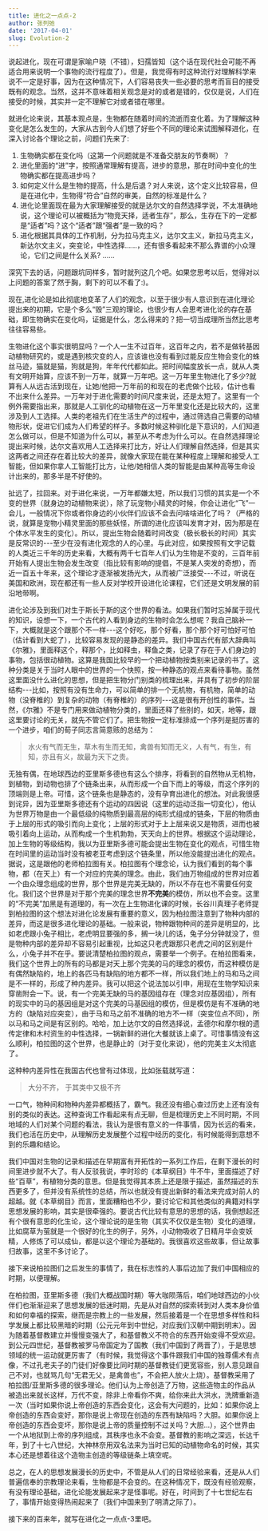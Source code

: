 ```yaml
---
title: 进化之一点点-2
author: 张列弛
date: '2017-04-01'
slug: Evolution-2
---
```


说起进化，现在可谓是家喻户晓（不错），妇孺皆知（这个话在现代社会可能不再适合用来说明一个事物的流行程度了）。但是，我觉得有时这种流行对理解科学来说不一定是好事，因为在这种情况下，人们容易丧失一些必要的思考而盲目的接受既有的观念。当然，这并不意味着相关观念是对的或者是错的，仅仅是说，人们在接受的时候，其实并一定不理解它对或者错在哪里。

就进化论来说，其基本观点是，生物都在随着时间的流逝而变化着。为了理解这种变化是怎么发生的，大家从古到今人们想了好些个不同的理论来试图解释进化，在深入讨论各个理论之前，问题们先来了:

1. 生物确实都在变化吗（这第一个问题就是不准备交朋友的节奏啊）？
2. 进化里面的“进”字，按照通常理解有提高，进步的意思，那在时间中变化的生物确实都在提高进步吗？
3. 如何定义什么是生物的提高，什么是后退？对人来说，这个定义比较容易，但是在进化中，生物得“符合”自然的审美，自然的标准是什么？
4. 进化论里面现在最为大家理解接受的就是达尔文的自然选择学说，不太准确地说，这个理论可以被概括为“物竞天择，适者生存”，那么，生存在下的一定都是“适者”吗？这个“适者”跟“强者”是一致的吗？
5. 进化根据其具体的工作机制，分为拉马克主义，达尔文主义，新拉马克主义，新达尔文主义，突变论，中性选择......，还有很多看起来不那么靠谱的小众理论，它们之间是什么关系?
......

深究下去的话，问题跟坑同样多，暂时就列这几个吧。如果您思考以后，觉得对以上问题的答案了然于胸，剩下的可以不看了:)。

现在,进化论是如此彻底地变革了人们的观念，以至于很少有人意识到在进化理论提出来的初期，它是个多么“毁”三观的理论，也很少有人会思考进化论的存在基础，即生物确实在变化吗，证据是什么，怎么得来的？把一切当成理所当然比思考往往容易些。

生物进化这个事实很明显吗？一个人一生不过百年，这百年之内，若不是做转基因动植物研究的，或是遇到核灾变的人，应该谁也没有看到过能反应生物会变化的蛛丝马迹，猫就是猫，狗就是狗，年年代代都如此。把时间幅度放长一点，就从人类有文明开始算，应该不到一万年，就算一万年吧。这一万年里生物进化了多少?就算有人从远古活到现在，让她/他把一万年前的和现在的老虎做个比较，估计也看不出来什么差异。一万年对于进化需要的时间尺度来说，还是太短了。这里有一个例外需要指出来，那就是人工驯化的动植物在这一万年里变化还是比较大的，这里涉及到人工选择。人类的老祖先们在生活生产的过程中，通过筛选自己需要的动植物形状，促进它们成为人们希望的样子。多数时候这种驯化是下意识的，人们知道怎么做可以，但是不知道为什么可以，甚至从不考虑为什么可以。在自然选择理论提出来时候，达尔文喜欢用人工选择来打比方，好让人们理解自然选择，但是其实这两者之间还存在着比较大的差异，就像大家现在能在某种程度上理解和接受人工智能，但如果你拿人工智能打比方，让他/她相信人类的智能是由某种高等生命设计出来的，那多半是不好使的。

扯远了，拉回来。对于进化来说，一万年都嫌太短，所以我们习惯的其实是一个不变的世界（就身边的动植物来说），除了玩宠物小精灵的时候，你会让进化“飞”一会儿，一般情况下你或者你身边的小伙伴们应该不会去问啥啥进化了吗？（严格的说，就算是宠物小精灵里面的那些妖怪，所谓的进化应该叫发育才对，因为那是在个体水平发生的变化）。所以，提出生物会随着时间改变（极长极长的时间）其实是反常识的---至少在没有进化观念的人的心里。与此对应，如果按照有文字记载的人类近三千年的历史来看，大概有两千七百年人们认为生物是不变的，三百年前开始有人提出生物会发生改变（指比较有影响的提倡，不是某人突发的奇想），而近一百五十年来，这个理论才逐渐被发扬光大，从而被广泛接受---不过，听说在美国和欧洲，现在都还有一些人反对学校开设进化论课程，它们还是文明发展的前沿地带啊。

进化论涉及到我们对生于斯长于斯的这个世界的看法。如果我们暂时忘掉属于现代的知识，设想一下，一个古代的人看到身边的生物时会怎么想呢？我自己脑补一下，大概就是这个跟那个不一样---这个好吃，那个好看，那个那个好可怕好可怕（估计看到大蛇了），比较容易发现的是静态的差异。我们中国古代有部大辞典叫《尔雅》，里面释这个，释那个，比如释虫，释鱼之类，记录了存在于人们身边的事物，包括很动植物。这算是我国比较早的一个把动植物按类别来记录的书了。这种分类是关于当时人眼中的世界的一个快照，按一种静态的观点来看待事物。虽然这里面没什么进化的思想，但是把生物分门别类的梳理出来，并具有了初步的阶层结构---比如，按照有没有生命力，可以简单的排一个无机物，有机物，简单的动物（没脊椎的）到复杂的动物（有脊椎的）的序列---这是很有开创性的事件。当然，《尔雅》不是专门用来做动植物分类的，里面还释了些别的，如天，地等，跟这里要讨论的无关，就先不管它们了。把生物按一定标准排成一个序列是挺厉害的一个进步，咱们的荀子同志言简意赅的总结为：

> 水火有气而无生，草木有生而无知，禽兽有知而无义，人有气，有生，有知，亦且有义，故最为天下之贵。

无独有偶，在地球西边的亚里斯多德也有这么个排序，将看到的自然物从无机物，到植物，到动物也排了个链条出来，从而形成一个自下而上的等级，而这个序列的顶端则是上帝。可惜，这个链条也是静态的，没有孕育出进化的想法。对此我很感到诧异，因为亚里斯多德还有个运动的四因说（这里的运动泛指一切变化），他认为世界万物是由一个最低级的纯物质到最高层的纯形式组成的链条，下层的物质由于上层的形式的吸引而向上变化；上层的形式对于上上层来说又是物质，进而也被吸引着向上运动，从而构成一个生机勃勃，天天向上的世界。根据这个运动理论，加上生物的等级结构，我以为亚里斯多德可能会提出生物在变化的观点，可惜生物在时间里的运动当时没有被老亚考虑到这个链条里，所以他没能提出进化的观点。据说，这是跟他的老师柏拉图有关。柏拉图有个理念论，认为我们看到的每个事物，都（在天上）有一个对应的完美的理念。由此，我们由万物组成的世界对应着一个由众理念组成的世界，那个世界是完美无缺的，所以不存在也不需要任何变化。我们这个世界是对于那个完美的理念世界**不完美**的模仿，所以也不会变。这里的“不完美”加黑是有道理的，有一次在上生物进化课的时候，长谷川真理子老师提到柏拉图的这个想法对进化论发展有重要的意义，因为柏拉图注意到了物种内部的差异，而这是很多进化理论的基础。一般来说，物种跟物种间的差异是明显的，比如老虎跟小兔子相比，老虎明显要强的多，搁一块儿的话，兔子分分钟就没了，但是物种内部的差异却不容易引起重视，比如这只老虎跟那只老虎之间的区别是什么，小兔子并不在乎。要说清楚柏拉图的观点，需要举一个例子。在柏拉图看来，我们这个世界上的所有的马都是对天上那个完美的马的理念的模仿，而这种模仿是有偶然缺陷的，地上的各匹马有缺陷的地方都不一样，所以我们地上的马和马之间是不一样的，形成了种内差异。我可以把这个说法加以引申，用现在生物学知识来穿凿附会一下。说，有一个完美无缺的马的基因组存在（理念对应基因组），所有的现实中的马的基因组是对这个完美的马基因组的模仿，但是模仿是有不准确的地方的（缺陷对应突变），由于马和马之前不准确的地方不一样（突变位点不同），所以马和马之间是有区别的。哈哈，加上达尔文的自然选择说，孟德尔和摩尔根的遗传定律和木村资生的中性选择，一锅新鲜的进化大餐就该上桌了。可惜事情没有这么顺利，柏拉图的这个世界，也是静止的（对于变化来说），他的完美主义太彻底了。

这种种内差异性在我国古代也曾有过体现，比如张载就写道：

> 大分不齐， 于其类中又极不齐

一口气，物种间和物种内差异都概括了，霸气。我还没有细心查过历史上还有没有别的类似的表达。这种查询工作看起来有点无聊，但是梳理历史上不同时期，不同地域的人们对某个问题的看法，我认为是很有意义的一件事情，因为长远的看来，我们也活在历史中，从理解历史发展整个过程中经历的变化，有时候能得到意想不到的乐趣和结论。

我们中国对生物的记录和描述在早期富有开拓性的一系列工作后，在剩下漫长的时间里进步就不大了。有人反驳我说，李时珍的《本草纲目》牛不牛，里面描述了好些“百草”，有植物分类的意思。但是我觉得其本质上还是限于描述，虽然描述的东西更多了，但并没有系统性的总结，所以也就没有提出新鲜的看法来完成对前人的超越。就《本草纲目》而言，里面糟粕也不少，要讨论它和其他类似的典籍对科学思想发展的影响，其实是很牵强的。要说古代比较有意思的思想的话，我倒想起还有个很有意思的化生论，这个理论说的是生物（其实不仅仅是生物）变化的道理，比如腐草为萤就是一个很好的化生的例子，另外，小动物吸收了日精月华会变妖精，人修炼了可以成仙，都是以这个理论为基础的。我很喜欢这些故事，但让故事归故事，这里不多讨论了。

接下来说柏拉图们之后发生的事情了，我在标志性的人事后边加了我们中国相应的时期，以便理解。

在柏拉图，亚里斯多德（我们大概战国时期）等大咖陨落后，咱们地球西边的小伙伴们也渐渐迎来了思想发展的低迷时期，先是从对自然的探索转到对人类本身价值和如何幸福的探索，继而是宗教上的一些发展，然后接着是一个在思想多样性和科学发展上都比较黑暗的时期（公元元年到中世纪，对应我们汉朝中期到明末）。因为随着基督教建立并慢慢变强大了，和基督教义不符合的东西开始变得不受欢迎。到公元四世纪，基督教被罗马帝国定为了国教（我们中国到了两晋了），于是思想领域的统一运动就更厉害了（有时候，我觉得这个事件跟我们中国的独尊儒术有点像，不过孔老夫子的门徒们好像要比同时期的基督教徒们更宽容些，别人意见跟自己不对，也就骂几句“无君无父，是禽兽也”，不会把人放火上烧）。基督教采用了柏拉图/亚里斯多德的很多理论。他们认为上帝创造了万物，这些造物主的作品从被造出来就长这样，万代不变，除非上帝看你不爽，给你来此大洪水，洗牌重新造一次（当时如果你说上帝创造的东西会变化，这会有大问题的，比如：如果你说上帝创造的东西会变好，那你是说上帝现在创造的东西有缺陷吗？大胆。如果你说上帝创造的东西会变坏，那你是说上帝的质量控制不过关吗？大胆...），这个世界由一个从地狱到上帝的序列组成，其秩序也永不会变。基督教的影响之深远，长达千年，到了十七八世纪，大神林奈用双名法来为当时已知的动植物命名的时候，其实本心还是想着往这个造物主创造的等级链条上填空呢。

总之，在人的思想发展漫长的历史中，不管是从人们的日常经验来看，还是从人们普遍信奉的宗教理论来看，生物都是不会变的。在这种情况下，既没有经验观察，有没有理论基础，进化论能发展起来才是怪事呢。好在，时间到了十七世纪左右了，事情开始变得热闹起来了（我们中国来到了明清之际了）。

接下来的百来年，就写在进化之一点点-3里吧。













